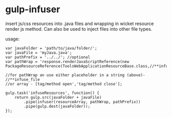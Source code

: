 # gulp-infuser

insert js/css resources into .java files and wrapping in
wicket resource render js method. Can also be used to inject files into
other file types.

usage:
```
var javaFolder = 'path/to/java/folder/';
var javaFile = 'myJava.java';
var pathPrefix = '../../'; //optional
var pathWrap = 'response.renderJavaScriptReference(new PackageResourceReference(ToolsWebApplicationResourceBase.class,//**infuse_file));';

//for pathWrap an use either placeholder in a string (above)- //**infuse_file
//or array - [tag/method open','tag/method close'];

gulp.task('infuseResources', function() {
    return gulp.src(javaFolder + javaFile)
        .pipe(infuser(resourceArray, pathWrap, pathPrefix))
        .pipe(gulp.dest(javaFolder));
});
